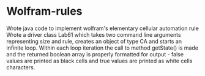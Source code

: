 # Wolfram-rules
Wrote java code to implement wolfram's elementary cellular automation rule
Wrote a driver class Lab61 which takes two command line arguments representing size and rule, creates an object of type CA and starts an infinite loop. Within each loop iteration the call to method getState() is made and the returned boolean array is properly formatted for output - false values are printed as black cells and true values are printed as white cells characters.
